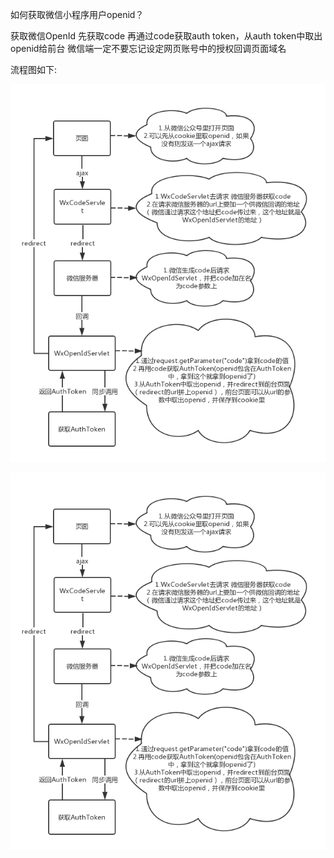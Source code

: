 如何获取微信小程序用户openid？

获取微信OpenId
先获取code
再通过code获取auth token，从auth token中取出openid给前台
微信端一定不要忘记设定网页账号中的授权回调页面域名


流程图如下:

![结构展示](https://raw.githubusercontent.com/huangguangda/Wechat_small_program_Share/master/1479955923950610.png)

![图片1](../1479955923950610.png)